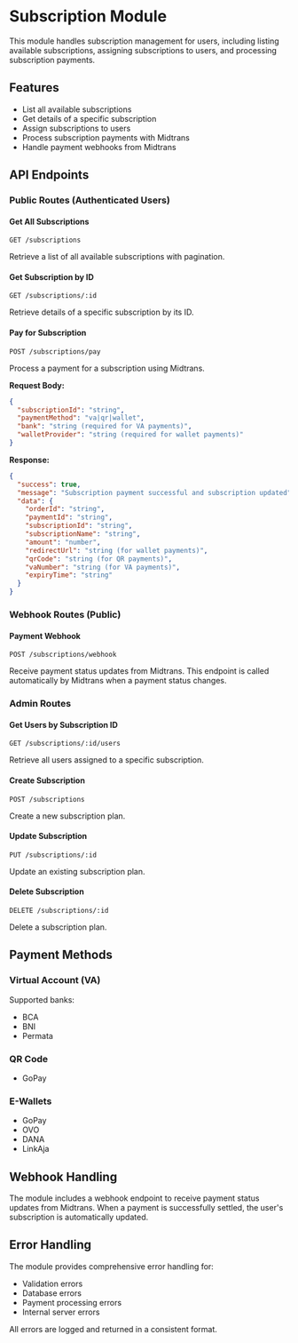# Subscription Module

This module handles subscription management for users, including listing available subscriptions, assigning subscriptions to users, and processing subscription payments.

## Features

- List all available subscriptions
- Get details of a specific subscription
- Assign subscriptions to users
- Process subscription payments with Midtrans
- Handle payment webhooks from Midtrans

## API Endpoints

### Public Routes (Authenticated Users)

#### Get All Subscriptions
```
GET /subscriptions
```
Retrieve a list of all available subscriptions with pagination.

#### Get Subscription by ID
```
GET /subscriptions/:id
```
Retrieve details of a specific subscription by its ID.

#### Pay for Subscription
```
POST /subscriptions/pay
```
Process a payment for a subscription using Midtrans.

**Request Body:**
```json
{
  "subscriptionId": "string",
  "paymentMethod": "va|qr|wallet",
  "bank": "string (required for VA payments)",
  "walletProvider": "string (required for wallet payments)"
}
```

**Response:**
```json
{
  "success": true,
  "message": "Subscription payment successful and subscription updated",
  "data": {
    "orderId": "string",
    "paymentId": "string",
    "subscriptionId": "string",
    "subscriptionName": "string",
    "amount": "number",
    "redirectUrl": "string (for wallet payments)",
    "qrCode": "string (for QR payments)",
    "vaNumber": "string (for VA payments)",
    "expiryTime": "string"
  }
}
```

### Webhook Routes (Public)

#### Payment Webhook
```
POST /subscriptions/webhook
```
Receive payment status updates from Midtrans. This endpoint is called automatically by Midtrans when a payment status changes.

### Admin Routes

#### Get Users by Subscription ID
```
GET /subscriptions/:id/users
```
Retrieve all users assigned to a specific subscription.

#### Create Subscription
```
POST /subscriptions
```
Create a new subscription plan.

#### Update Subscription
```
PUT /subscriptions/:id
```
Update an existing subscription plan.

#### Delete Subscription
```
DELETE /subscriptions/:id
```
Delete a subscription plan.

## Payment Methods

### Virtual Account (VA)
Supported banks:
- BCA
- BNI
- Permata

### QR Code
- GoPay

### E-Wallets
- GoPay
- OVO
- DANA
- LinkAja

## Webhook Handling

The module includes a webhook endpoint to receive payment status updates from Midtrans. When a payment is successfully settled, the user's subscription is automatically updated.

## Error Handling

The module provides comprehensive error handling for:
- Validation errors
- Database errors
- Payment processing errors
- Internal server errors

All errors are logged and returned in a consistent format.